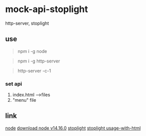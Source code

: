 # mock-api-stoplight
http-server, stoplight

## use
> npm i -g node

> npm i -g http-server

> http-server -c-1


### set api
1. index.html -->files
2. "menu" file

## link
[node](https://nodejs.org/en)
[download node v14.16.0](https://nodejs.org/dist/v14.16.0/node-v14.16.0-x64.msi)
[stoplight](https://stoplight.io/open-source/elements)
[stoplight usage-with-html](https://meta.stoplight.io/docs/elements/ZG9jOjMyNjU4OTYz-usage-with-html)
